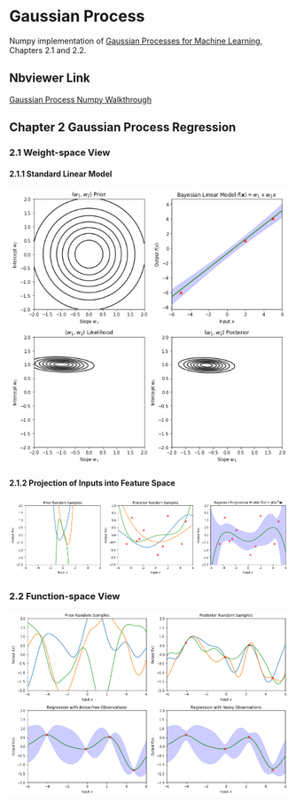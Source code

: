 # Gaussian Process

Numpy implementation of [Gaussian Processes for Machine Learning](http://www.gaussianprocess.org/gpml/chapters/), Chapters 2.1 and 2.2.

## Nbviewer Link

[Gaussian Process Numpy Walkthrough](http://nbviewer.jupyter.org/github/1202kbs/Gaussian-Process/blob/master/Gaussian%20Process%20Regression.ipynb)

## Chapter 2 Gaussian Process Regression

### 2.1 Weight-space View

#### 2.1.1 Standard Linear Model

![alt tag](https://github.com/1202kbs/Gaussian-Process/blob/master/assets/1.png)

#### 2.1.2 Projection of Inputs into Feature Space

![alt tag](https://github.com/1202kbs/Gaussian-Process/blob/master/assets/2.png)

### 2.2 Function-space View

![alt tag](https://github.com/1202kbs/Gaussian-Process/blob/master/assets/3.png)

